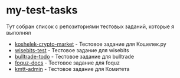 # my-test-tasks

Тут собран список с репозиториями тестовых заданий, которые я выполнял

- [koshelek-crypto-market](https://github.com/DanilChugaev/koshelek-crypto-market) - Тестовое задание для Кошелек.ру
- [wisebits-test](https://github.com/DanilChugaev/wisebits-test) - Тестовое задание для wisebits
- [bulltrade-todo](https://github.com/DanilChugaev/bulltrade-todo) - Тестовое задание для bulltrade
- [foquz-docs](https://github.com/DanilChugaev/foquz-docs) - Тестовое задание для foquz
- [kmtt-admin](https://github.com/DanilChugaev/kmtt-admin) - Тестовое задание для Комитета
